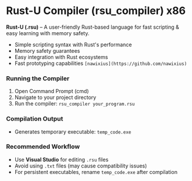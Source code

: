 # Rust-U Compiler (rsu_compiler) x86

**Rust-U (.rsu)** – A user-friendly Rust-based language for fast scripting & easy learning with memory safety.
- Simple scripting syntax with Rust's performance
- Memory safety guarantees
- Easy integration with Rust ecosystems
- Fast prototyping capabilities
`[nawixius](https://github.com/nawixius)`

### Running the Compiler
1. Open Command Prompt (cmd)
2. Navigate to your project directory
3. Run the compiler: `rsu_compiler your_program.rsu`

### Compilation Output
- Generates temporary executable: `temp_code.exe`

### Recommended Workflow
- Use **Visual Studio** for editing `.rsu` files
- Avoid using `.txt` files (may cause compatibility issues)
- For persistent executables, rename `temp_code.exe` after compilation
